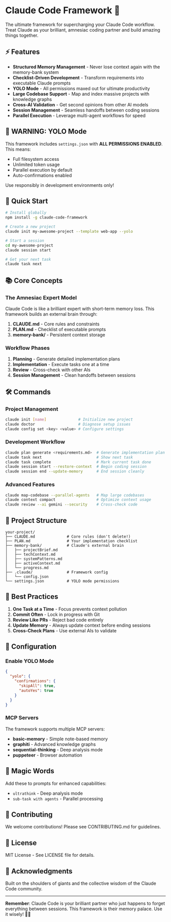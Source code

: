 # Claude Code Framework 🚀

The ultimate framework for supercharging your Claude Code workflow. Treat Claude as your brilliant, amnesiac coding partner and build amazing things together.

## ⚡ Features

- **Structured Memory Management** - Never lose context again with the memory-bank system
- **Checklist-Driven Development** - Transform requirements into executable Claude prompts
- **YOLO Mode** - All permissions maxed out for ultimate productivity
- **Large Codebase Support** - Map and index massive projects with knowledge graphs
- **Cross-AI Validation** - Get second opinions from other AI models
- **Session Management** - Seamless handoffs between coding sessions
- **Parallel Execution** - Leverage multi-agent workflows for speed

## 🚨 WARNING: YOLO Mode

This framework includes `settings.json` with **ALL PERMISSIONS ENABLED**. This means:
- Full filesystem access
- Unlimited token usage
- Parallel execution by default
- Auto-confirmations enabled

Use responsibly in development environments only!

## 🏃 Quick Start

```bash
# Install globally
npm install -g claude-code-framework

# Create a new project
claude init my-awesome-project --template web-app --yolo

# Start a session
cd my-awesome-project
claude session start

# Get your next task
claude task next
```

## 📚 Core Concepts

### The Amnesiac Expert Model

Claude Code is like a brilliant expert with short-term memory loss. This framework builds an external brain through:

1. **CLAUDE.md** - Core rules and constraints
2. **PLAN.md** - Checklist of executable prompts
3. **memory-bank/** - Persistent context storage

### Workflow Phases

1. **Planning** - Generate detailed implementation plans
2. **Implementation** - Execute tasks one at a time
3. **Review** - Cross-check with other AIs
4. **Session Management** - Clean handoffs between sessions

## 🛠️ Commands

### Project Management
```bash
claude init [name]              # Initialize new project
claude doctor                   # Diagnose setup issues
claude config set <key> <value> # Configure settings
```

### Development Workflow
```bash
claude plan generate <requirements.md>  # Generate implementation plan
claude task next                        # Show next task
claude task complete                    # Mark current task done
claude session start --restore-context  # Begin coding session
claude session end --update-memory      # End session cleanly
```

### Advanced Features
```bash
claude map-codebase --parallel-agents   # Map large codebases
claude context compact                  # Optimize context usage
claude review --ai gemini --security    # Cross-check code
```

## 📁 Project Structure

```
your-project/
├── CLAUDE.md              # Core rules (don't delete!)
├── PLAN.md                # Your implementation checklist
├── memory-bank/           # Claude's external brain
│   ├── projectBrief.md
│   ├── techContext.md
│   ├── systemPatterns.md
│   ├── activeContext.md
│   └── progress.md
├── .claude/               # Framework config
│   └── config.json
└── settings.json          # YOLO mode permissions
```

## 🎯 Best Practices

1. **One Task at a Time** - Focus prevents context pollution
2. **Commit Often** - Lock in progress with Git
3. **Review Like PRs** - Reject bad code entirely
4. **Update Memory** - Always update context before ending sessions
5. **Cross-Check Plans** - Use external AIs to validate

## 🔧 Configuration

### Enable YOLO Mode
```json
{
  "yolo": {
    "confirmations": {
      "skipAll": true,
      "autoYes": true
    }
  }
}
```

### MCP Servers
The framework supports multiple MCP servers:
- **basic-memory** - Simple note-based memory
- **graphiti** - Advanced knowledge graphs
- **sequential-thinking** - Deep analysis mode
- **puppeteer** - Browser automation

## 🚀 Magic Words

Add these to prompts for enhanced capabilities:
- `ultrathink` - Deep analysis mode
- `sub-task with agents` - Parallel processing

## 🤝 Contributing

We welcome contributions! Please see CONTRIBUTING.md for guidelines.

## 📝 License

MIT License - See LICENSE file for details.

## 🙏 Acknowledgments

Built on the shoulders of giants and the collective wisdom of the Claude Code community.

---

**Remember**: Claude Code is your brilliant partner who just happens to forget everything between sessions. This framework is their memory palace. Use it wisely! 🧠✨